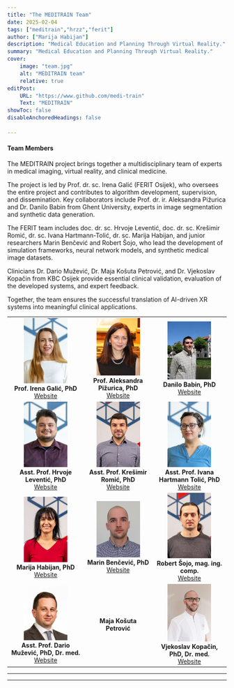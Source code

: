 ```yaml
---
title: "The MEDITRAIN Team" 
date: 2025-02-04
tags: ["meditrain","hrzz","ferit"]
author: ["Marija Habijan"]
description: "Medical Education and Planning Through Virtual Reality."
summary: "Medical Education and Planning Through Virtual Reality."
cover:
    image: "team.jpg"
    alt: "MEDITRAIN team"
    relative: true
editPost:
    URL: "https://www.github.com/medi-train"
    Text: "MEDITRAIN"
showToc: false
disableAnchoredHeadings: false

---
```


#### Team Members

The MEDITRAIN project brings together a multidisciplinary team of experts in medical imaging, virtual reality, and clinical medicine. 

The project is led by Prof. dr. sc. Irena Galić (FERIT Osijek), who oversees the entire project and contributes to algorithm development, supervision, and dissemination. Key collaborators include Prof. dr. ir. Aleksandra Pižurica and Dr. Danilo Babin from Ghent University, experts in image segmentation and synthetic data generation. 

The FERIT team includes doc. dr. sc. Hrvoje Leventić, doc. dr. sc. Krešimir Romić, dr. sc. Ivana Hartmann-Tolić, dr. sc. Marija Habijan, and junior researchers Marin Benčević and Robert Šojo, who lead the development of simulation frameworks, neural network models, and synthetic medical image datasets. 

Clinicians Dr. Dario Mužević, Dr. Maja Košuta Petrović, and Dr. Vjekoslav Kopačin from KBC Osijek provide essential clinical validation, evaluation of the developed systems, and expert feedback. 

Together, the team ensures the successful translation of AI-driven XR systems into meaningful clinical applications.


<table>
  <tr>
    <td align="center">
      <img src="images/example1.jpg" width="100"/><br/>
      <strong>Prof. Irena Galić, PhD</strong><br/>
      <a href="https://www.ferit.unios.hr/fakultet/imenik-djelatnika#irena-galic">Website</a>
    </td>
    <td align="center">
      <img src="images/example2.jpeg" width="100"/><br/>
      <strong>Prof. Aleksandra Pižurica, PhD</strong><br/>
      <a href="https://ai.ugent.be/people/AleksandraPizurica.en.html">Website</a>
    </td>
    <td align="center">
      <img src="images/example3.jpg" width="100"/><br/>
      <strong>Danilo Babin, PhD</strong><br/>
      <a href="https://research.ugent.be/web/person/danilo-babin-0/en">Website</a>
    </td>
  </tr>
  <tr>
    <td align="center">
      <img src="images/example4.jpg" width="100"/><br/>
      <strong>Asst. Prof. Hrvoje Leventić, PhD</strong><br/>
      <a href="https://www.ferit.unios.hr/fakultet/imenik-djelatnika#hrvoje-leventic">Website</a>
    </td>
    <td align="center">
      <img src="images/example5.jpg" width="100"/><br/>
      <strong>Asst. Prof. Krešimir Romić, PhD</strong><br/>
      <a href="https://www.ferit.unios.hr/fakultet/imenik-djelatnika#kresimir-romic">Website</a>
    </td>
    <td align="center">
      <img src="images/example6.jpg" width="100"/><br/>
      <strong>Asst. Prof. Ivana Hartmann Tolić, PhD</strong><br/>
      <a href="https://www.ferit.unios.hr/fakultet/imenik-djelatnika#ivana-hartmann-tolic">Website</a>
    </td>
  </tr>
  <tr>
    <td align="center">
      <img src="images/example7.jpg" width="100"/><br/>
      <strong>Marija Habijan, PhD</strong><br/>
      <a href="https://www.ferit.unios.hr/2021/fakultet/imenik-djelatnika#marija-habijan">Website</a>
    </td>
    <td align="center">
      <img src="images/example8.jpg" width="100"/><br/>
      <strong>Marin Benčević, PhD</strong><br/>
      <a href="https://www.ferit.unios.hr/fakultet/imenik-djelatnika#marin-bencevic">Website</a>
    </td>
    <td align="center">
      <img src="images/example9.jpg" width="100"/><br/>
      <strong>Robert Šojo, mag. ing. comp.</strong><br/>
      <a href="https://www.ferit.unios.hr/fakultet/imenik-djelatnika#robert-sojo">Website</a>
    </td>
  </tr>
  <tr>
    <td align="center">
      <img src="images/example10.jpg" width="100"/><br/>
      <strong>Asst. Prof. Dario Mužević, PhD, Dr. med.</strong><br/>
      <a href="https://hr.linkedin.com/in/dario-mu%C5%BEevi%C4%87-md-phd-5005a7357">Website</a>
    </td>
    <td align="center">
      <strong>Maja Košuta Petrović</strong><br/>
    </td>
    <td align="center">
      <img src="images/example12.jpg" width="100"/><br/>
      <strong>Vjekoslav Kopačin, PhD, Dr. med.</strong><br/>
      <a href="https://poliklinika-svetiante.hr/doctors/vjekoslav-kopacin-dr-med-2/">Website</a>
    </td>
  </tr>
</table>


---

---

